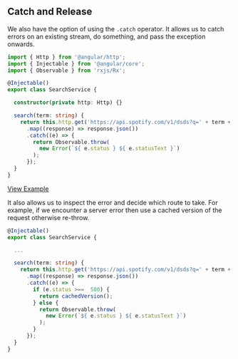 ## Catch and Release

We also have the option of using the `.catch` operator. It allows us to catch errors on an existing stream, do something, and pass the exception onwards.

```ts
import { Http } from '@angular/http';
import { Injectable } from '@angular/core';
import { Observable } from 'rxjs/Rx';

@Injectable()
export class SearchService {

  constructor(private http: Http) {}

  search(term: string) {
    return this.http.get('https://api.spotify.com/v1/dsds?q=' + term + '&type=artist')
      .map((response) => response.json())
      .catch((e) => {
        return Observable.throw(
          new Error(`${ e.status } ${ e.statusText }`)
        );
      });
  }
}
```

[View Example](http://plnkr.co/edit/XOsH5V?p=preview)

It also allows us to inspect the error and decide which route to take. For example, if we encounter a server error then use a cached version of the request otherwise re-throw.

```ts
@Injectable()
export class SearchService {

  ...

  search(term: string) {
    return this.http.get('https://api.spotify.com/v1/dsds?q=' + term + '&type=artist')
      .map((response) => response.json())
      .catch((e) => {
        if (e.status >==  500) {
          return cachedVersion();
        } else {
          return Observable.throw(
            new Error(`${ e.status } ${ e.statusText }`)
          );
        }
      });
  }
}
```
